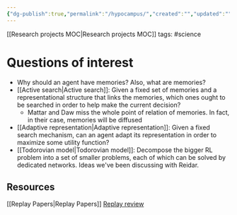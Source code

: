 ```yaml
---
{"dg-publish":true,"permalink":"/hypocampus/","created":"","updated":""}
---
```


[[Research projects MOC\|Research projects MOC]]
tags: #science

# Questions of interest

- Why should an agent have memories? Also, what are memories?
- [[Active search\|Active search]]: Given a fixed set of memories and a representational structure that links the memories, which ones ought to be searched in order to help make the current decision?
	- Mattar and Daw miss the whole point of relation of memories. In fact, in their case, memories will be diffused
- [[Adaptive representation\|Adaptive representation]]: Given a fixed search mechanism, can an agent adapt its representation in order to maximize some utility function?
- [[Todorovian model\|Todorovian model]]: Decompose the bigger RL problem into a set of smaller problems, each of which can be solved by dedicated networks. Ideas we've been discussing with Reidar.

## Resources

[[Replay Papers\|Replay Papers]]
[Replay review](https://docs.google.com/presentation/d/1kj-5D1XuEoCawnzmh50tY5cI4okbzlSdUzaHORZAolM/edit?usp=sharing)